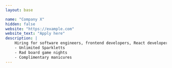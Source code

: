 ```yaml
---
layout: base

name: "Company X"
hidden: false
website: "https://example.com"
website_text: "Apply here"
description: |
    Hiring for software engineers, frontend developers, React developers, and we're remote-friendly and dog-friendly! Perks include:
    - Unlimited Sparkletts
    - Rad board game nights
    - Complimentary manicures
---
```

